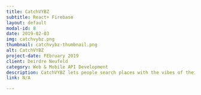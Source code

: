 ```yaml
---
title: CatchVYBZ
subtitle: React+ Firebase
layout: default
modal-id: 8
date: 2019-02-03
img: catchvybz.png
thumbnail: catchvybz-thumbnail.png
alt: CatchVYBZ
project-date: FEbruary 2019
client: Deirdre Neufeld
category: Web & Mobile API Development
description: CatchVYBZ lets people search places with the vibes of their preference. Users can upload photos/videos and stories of the places visited to review them and build their own profile featuring their personal vibes.
link: N/A

---
```

